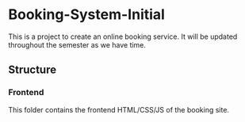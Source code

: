 # Booking-System-Initial

This is a project to create an online booking service.
It will be updated throughout the semester as we have time.

## Structure

### Frontend

This folder contains the frontend HTML/CSS/JS of the booking site.
